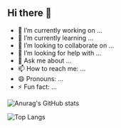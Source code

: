 ## Hi there 👋
 
- 🔭 I’m currently working on ...
- 🌱 I’m currently learning ...
- 👯 I’m looking to collaborate on ...
- 🤔 I’m looking for help with ...
- 💬 Ask me about ...
- 📫 How to reach me: ...
- 😄 Pronouns: ...
- ⚡ Fun fact: ...

![Anurag's GitHub stats](https://github-readme-stats.vercel.app/api?username=Firas21Ahmad&theme=tokyonight&show_icons=true)

![Top Langs](https://github-readme-stats.vercel.app/api/top-langs/?username=Firas21Ahmad&hide_progress=true)

